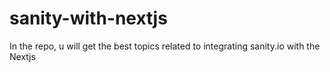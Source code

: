 # sanity-with-nextjs
In the repo, u will get the best topics related to integrating sanity.io with the Nextjs
